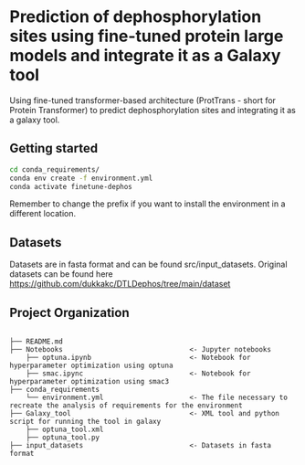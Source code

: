 # Prediction of dephosphorylation sites using fine-tuned protein large models and integrate it as a Galaxy tool

Using fine-tuned transformer-based architecture (ProtTrans - short for Protein Transformer) to predict dephosphorylation sites and integrating it as a galaxy tool.

## Getting started

```bash
cd conda_requirements/
conda env create -f environment.yml
conda activate finetune-dephos
```
Remember to change the prefix if you want to install the environment in a different location.

## Datasets

Datasets are in fasta format and can be found src/input_datasets. Original datasets can be found here https://github.com/dukkakc/DTLDephos/tree/main/dataset

## Project Organization

```plaintext

├── README.md
├── Notebooks                               <- Jupyter notebooks
    ├── optuna.ipynb                        <- Notebook for hyperparameter optimization using optuna
    ├── smac.ipync                          <- Notebook for hyperparameter optimization using smac3
├── conda_requirements
    └── environment.yml                     <- The file necessary to recreate the analysis of requirements for the environment
├── Galaxy_tool                             <- XML tool and python script for running the tool in galaxy 
    ├── optuna_tool.xml                   
    ├── optuna_tool.py
├── input_datasets                          <- Datasets in fasta format
```

